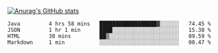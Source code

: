 [![Anurag's GitHub stats](https://github-readme-stats.vercel.app/api?username=sebasphere&count_private=true&theme=tokyonight)](https://github.com/anuraghazra/github-readme-stats)

<!--START_SECTION:waka-->
```text
Java         4 hrs 58 mins   ██████████████████▓░░░░░░   74.45 % 
JSON         1 hr 1 min      ████░░░░░░░░░░░░░░░░░░░░░   15.38 % 
HTML         38 mins         ██▒░░░░░░░░░░░░░░░░░░░░░░   09.59 % 
Markdown     1 min           ░░░░░░░░░░░░░░░░░░░░░░░░░   00.47 % 
```
<!--END_SECTION:waka-->

